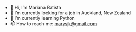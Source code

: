 - 👋  Hi, I’m Mariana Batista
- 👀  I’m currently locking for a job in Auckland, New Zealand
- 🌱  I’m currently learning Python
- 📫  How to reach me: marysjk@gmail.com


